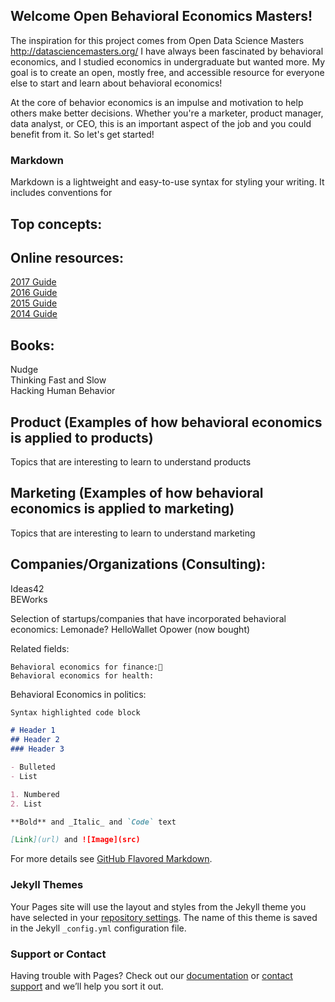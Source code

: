 ## Welcome Open Behavioral Economics Masters!

The inspiration for this project comes from Open Data Science Masters http://datasciencemasters.org/ 
I have always been fascinated by behavioral economics, and I studied economics in undergraduate but wanted more. My goal is to create an open, mostly free, and accessible resource for everyone else to start and learn about behavioral economics!

At the core of behavior economics is an impulse and motivation to help others make better decisions. Whether you're a marketer, product manager, data analyst, or CEO, this is an important aspect of the job and you could benefit from it. So let's get started!

### Markdown

Markdown is a lightweight and easy-to-use syntax for styling your writing. It includes conventions for

## Top concepts: 

## Online resources: 
[2017 Guide](http://www.behavioraleconomics.com/BEGuide2017.pdf) </br>
[2016 Guide](https://www.behavioraleconomics.com/be-guide-2016-download/) </br>
[2015 Guide](https://www.behavioraleconomics.com/be-guide-2015-download/) </br>
[2014 Guide](https://www.behavioraleconomics.com/be-guide-2014-download/) 

## Books:

Nudge </br>
Thinking Fast and Slow </br>
Hacking Human Behavior </br>

## Product (Examples of how behavioral economics is applied to products)

Topics that are interesting to learn to understand products 

## Marketing (Examples of how behavioral economics is applied to marketing)

Topics that are interesting to learn to understand marketing

## Companies/Organizations (Consulting):
Ideas42 </br>
BEWorks </br>

Selection of startups/companies that have incorporated behavioral economics:
Lemonade?
HelloWallet
Opower (now bought)

Related fields:

	Behavioral economics for finance:
	Behavioral economics for health:
	
Behavioral Economics in politics:



```markdown
Syntax highlighted code block

# Header 1
## Header 2
### Header 3

- Bulleted
- List

1. Numbered
2. List

**Bold** and _Italic_ and `Code` text

[Link](url) and ![Image](src)
```

For more details see [GitHub Flavored Markdown](https://guides.github.com/features/mastering-markdown/).

### Jekyll Themes

Your Pages site will use the layout and styles from the Jekyll theme you have selected in your [repository settings](https://github.com/clc230/behavioraleconomics/settings). The name of this theme is saved in the Jekyll `_config.yml` configuration file.

### Support or Contact

Having trouble with Pages? Check out our [documentation](https://help.github.com/categories/github-pages-basics/) or [contact support](https://github.com/contact) and we’ll help you sort it out.
